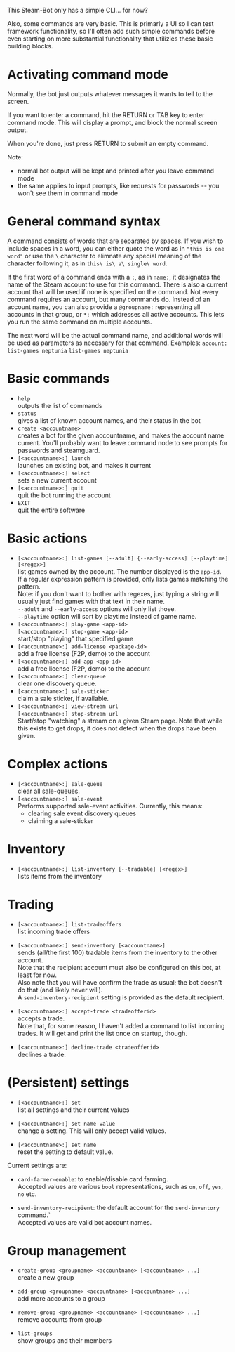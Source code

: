 This Steam-Bot only has a simple CLI... for now?

Also, some commands are very basic. This is primarly a UI so I can test framework functionality, so I'll often add such simple commands before even starting on more substantial functionality that utilizies these basic building blocks.

# Activating command mode

Normally, the bot just outputs whatever messages it wants to tell to the screen.

If you want to enter a command, hit the RETURN or TAB key to enter command mode. This will display a prompt, and block the normal screen output.

When you're done, just press RETURN to submit an empty command.

Note:
* normal bot output will be kept and printed after you leave command mode
* the same applies to input prompts, like requests for passwords -- you won't see them in command mode

# General command syntax

A command consists of words that are separated by spaces. If you wish to include spaces in a word, you can either quote the word as in `"this is one word"` or use the `\` character to elimnate any special meaning of the character following it, as in `this\ is\ a\ single\ word`.

If the first word of a command ends with a `:`, as in `name:`, it designates the name of the Steam account to use for this command. There is also a current account that will be used if none is specified on the command. Not every command requires an account, but many commands do.
Instead of an account name, you can also provide a `@groupname:` representing all accounts in that group, or `*:` which addresses all active accounts. This lets you run the same command on multiple accounts.

The next word will be the actual command name, and additional words will be used as parameters as necessary for that command. Examples:
   `account: list-games neptunia`
   `list-games neptunia`

# Basic commands

* `help`\
outputs the list of commands
* `status`\
gives a list of known account names, and their status in the bot
* `create <accountname>`\
  creates a bot for the given accountname, and makes the account name current. You'll probably want to leave command node to see prompts for passwords and steamguard.
* `[<accountname>:] launch`\
  launches an existing bot, and makes it current
* `[<accountname>:] select`\
  sets a new current account
* `[<accountname>:] quit`\
   quit the bot running the account
* `EXIT`\
  quit the entire software

# Basic actions

* `[<accountname>:] list-games [--adult] {--early-access] [--playtime] [<regex>]`\
   list games owned by the account. The number displayed is the `app-id`.\
   If a regular expression pattern is provided, only lists games matching the pattern.\
   Note: if you don't want to bother with regexes, just typing a string will usually just find games with that text in their name.\
   `--adult` and `--early-access` options will only list those.\
   `--playtime` option will sort by playtime instead of game name.
* `[<accountname>:] play-game <app-id>`\
  `[<accountname>:] stop-game <app-id>`\
  start/stop "playing" that specified game
* `[<accountname>:] add-license <package-id>`\
  add a free license (F2P, demo) to the account
* `[<accountname>:] add-app <app-id>`\
  add a free license (F2P, demo) to the account
* `[<accountname>:] clear-queue`\
  clear one discovery queue.
* `[<accountname>:] sale-sticker`\
  claim a sale sticker, if available.
* `[<accountname>:] view-stream url`\
  `[<accountname>:] stop-stream url`\
  Start/stop "watching" a stream on a given Steam page. Note that while this exists to get drops, it does not detect
  when the drops have been given.

# Complex actions

* `[<accountname>:] sale-queue`\
  clear all sale-queues.
* `[<accountname>:] sale-event`\
  Performs supported sale-event activities. Currently, this means:
  * clearing sale event discovery queues
  * claiming a sale-sticker

# Inventory

* `[<accountname>:] list-inventory [--tradable] [<regex>]`\
  lists items from the inventory

# Trading

* `[<accountname>:] list-tradeoffers`\
  list incoming trade offers

* `[<accountname>:] send-inventory [<accountname>]`\
  sends (all/the first 100) tradable items from the inventory to the other account.\
  Note that the recipient account must also be configured on this bot, at least for now.\
  Also note that you will have confirm the trade as usual; the bot doesn't do that (and likely never will).\
  A `send-inventory-recipient` setting is provided as the default recipient.

* `[<accountname>:] accept-trade <tradeofferid>`\
  accepts a trade.\
  Note that, for some reason, I haven't added a command to list incoming trades. It will get and print the list once on startup, though.

* `[<accountname>:] decline-trade <tradeofferid>`\
  declines a trade.

# (Persistent) settings

* `[<accountname>:] set`\
  list all settings and their current values

* `[<accountname>:] set name value`\
  change a setting. This will only accept valid values.

* `[<accountname>:] set name`\
  reset the setting to default value.

Current settings are:

* `card-farmer-enable`: to enable/disable card farming.\
  Accepted values are various `bool` representations, such as `on`, `off`, `yes`, `no` etc.

* `send-inventory-recipient`: the default account for the `send-inventory` command.`\
  Accepted values are valid bot account names.

# Group management

* `create-group <groupname> <accountname> [<accountname> ...]`\
  create a new group

* `add-group <groupname> <accountname> [<accountname> ...]`\
  add more accounts to a group

* `remove-group <groupname> <accountname> [<accountname> ...]`\
  remove accounts from group

* `list-groups`\
  show groups and their members
